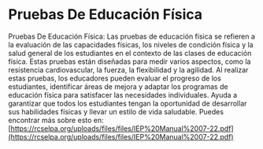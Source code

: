 # Pruebas De Educación Física
Pruebas De Educación Física: Las pruebas de educación física se refieren a la evaluación de las capacidades físicas, los niveles de condición física y la salud general de los estudiantes en el contexto de las clases de educación física. Estas pruebas están diseñadas para medir varios aspectos, como la resistencia cardiovascular, la fuerza, la flexibilidad y la agilidad. Al realizar estas pruebas, los educadores pueden evaluar el progreso de los estudiantes, identificar áreas de mejora y adaptar los programas de educación física para satisfacer las necesidades individuales. Ayuda a garantizar que todos los estudiantes tengan la oportunidad de desarrollar sus habilidades físicas y llevar un estilo de vida saludable.
Puedes encontrar más sobre esto en: [https://rcselpa.org/uploads/files/files/IEP%20Manual%2007-22.pdf](https://rcselpa.org/uploads/files/files/IEP%20Manual%2007-22.pdf)